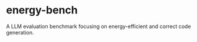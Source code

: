 # energy-bench
A LLM evaluation benchmark focusing on energy-efficient and correct code generation.
